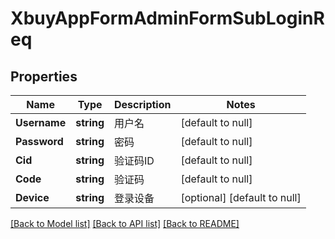 # XbuyAppFormAdminFormSubLoginReq

## Properties
Name | Type | Description | Notes
------------ | ------------- | ------------- | -------------
**Username** | **string** | 用户名 | [default to null]
**Password** | **string** | 密码 | [default to null]
**Cid** | **string** | 验证码ID | [default to null]
**Code** | **string** | 验证码 | [default to null]
**Device** | **string** | 登录设备 | [optional] [default to null]

[[Back to Model list]](../README.md#documentation-for-models) [[Back to API list]](../README.md#documentation-for-api-endpoints) [[Back to README]](../README.md)

